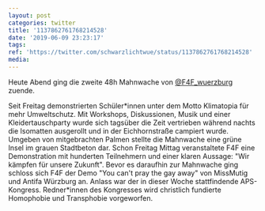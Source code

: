 ```yaml
---
layout: post
categories: twitter
title: '1137862761768214528'
date: '2019-06-09 23:23:17'
tags: 
ref: 'https://twitter.com/schwarzlichtwue/status/1137862761768214528'
media:
---
```

Heute Abend ging die zweite 48h Mahnwache von [@F4F_wuerzburg](https://twitter.com/F4F_wuerzburg) zuende.

Seit Freitag demonstrierten Schüler\*innen unter dem Motto Klimatopia für mehr Umweltschutz. Mit Workshops, Diskussionen, Musik und einer Kleidertauschparty wurde sich tagsüber die Zeit vertrieben während nachts
die Isomatten ausgerollt und in der Eichhornstraße campiert wurde. Umgeben von mitgebrachten Palmen stellte die Mahnwache eine grüne Insel im grauen Stadtbeton dar.
Schon Freitag Mittag veranstaltete F4F eine Demonstration mit hunderten Teilnehmern und einer klaren Aussage:  "Wir kämpfen für unsere Zukunft". Bevor es daraufhin zur Mahnwache ging schloss sich F4F der Demo "You can't pray the gay away" von MissMutig und Antifa Würzburg an.
Anlass war der in dieser Woche stattfindende APS-Kongress. Redner\*innen des Kongresses wird christlich fundierte Homophobie und Transphobie vorgeworfen.